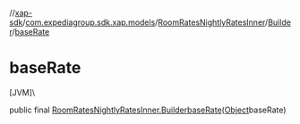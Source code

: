 //[xap-sdk](../../../../index.md)/[com.expediagroup.sdk.xap.models](../../index.md)/[RoomRatesNightlyRatesInner](../index.md)/[Builder](index.md)/[baseRate](base-rate.md)

# baseRate

[JVM]\

public final [RoomRatesNightlyRatesInner.Builder](index.md)[baseRate](base-rate.md)([Object](https://docs.oracle.com/javase/8/docs/api/java/lang/Object.html)baseRate)
